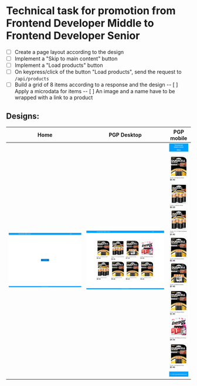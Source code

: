 # Technical task for promotion from Frontend Developer Middle to Frontend Developer Senior

- [ ] Create a page layout according to the design
- [ ] Implement a "Skip to main content" button
- [ ] Implement a "Load products" button
- [ ] On keypress/click of the button "Load products", send the request to `/api/products`
- [ ] Build a grid of 8 items according to a response and the design
-- [ ] Apply a microdata for items
-- [ ] An image and a name have to be wrapped with a link to a product

## Designs:
| Home | PGP Desktop | PGP mobile |
| ----------- | ----------- | ----------- |
| ![Home](/desings/home.jpg "Home") | ![PGP Desktop](/desings/pgp.jpg "PGP Desktop") | ![PGP mobile](/desings/mobile.jpg "PGP mobile") |
